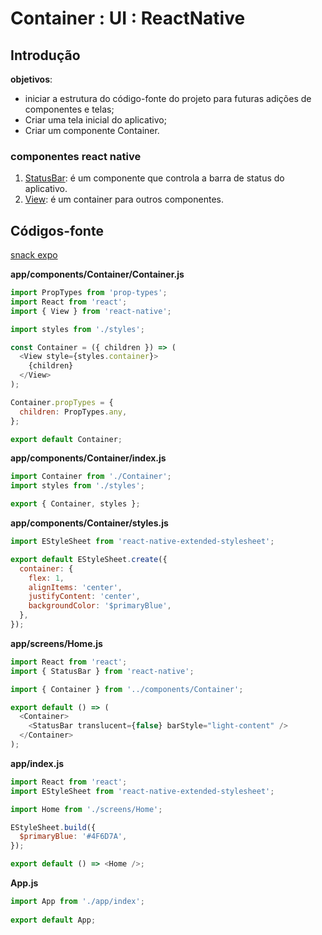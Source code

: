 

# [](#header-1) Container : UI : ReactNative


## [](#header-2) Introdução

**objetivos**:
- iniciar a estrutura do código-fonte do projeto para futuras adições de componentes e telas;
- Criar uma tela inicial do aplicativo;
- Criar um componente Container.

### [](#header-3) componentes react native

1. [StatusBar](https://facebook.github.io/react-native/docs/statusbar.html): é um componente que controla a barra de status do aplicativo.
2. [View](https://facebook.github.io/react-native/docs/view.html): é um container para outros componentes.

## [](#header-2) Códigos-fonte

[snack expo](https://snack.expo.io/@leonardo-minora/tiipos-2018-rn-02-app)


**app/components/Container/Container.js**
```javascript
import PropTypes from 'prop-types';
import React from 'react';
import { View } from 'react-native';

import styles from './styles';

const Container = ({ children }) => (
  <View style={styles.container}>
    {children}
  </View>
);

Container.propTypes = {
  children: PropTypes.any,
};

export default Container;
```


**app/components/Container/index.js**
```javascript
import Container from './Container';
import styles from './styles';

export { Container, styles };
```

**app/components/Container/styles.js**
```javascript
import EStyleSheet from 'react-native-extended-stylesheet';

export default EStyleSheet.create({
  container: {
    flex: 1,
    alignItems: 'center',
    justifyContent: 'center',
    backgroundColor: '$primaryBlue',
  },
});
```


**app/screens/Home.js**
```javascript
import React from 'react';
import { StatusBar } from 'react-native';

import { Container } from '../components/Container';

export default () => (
  <Container>
    <StatusBar translucent={false} barStyle="light-content" />
  </Container>
);
```

**app/index.js**
```javascript
import React from 'react';
import EStyleSheet from 'react-native-extended-stylesheet';

import Home from './screens/Home';

EStyleSheet.build({
  $primaryBlue: '#4F6D7A',
});

export default () => <Home />;
```

**App.js**
```javascript
import App from './app/index';
 
export default App;
```
